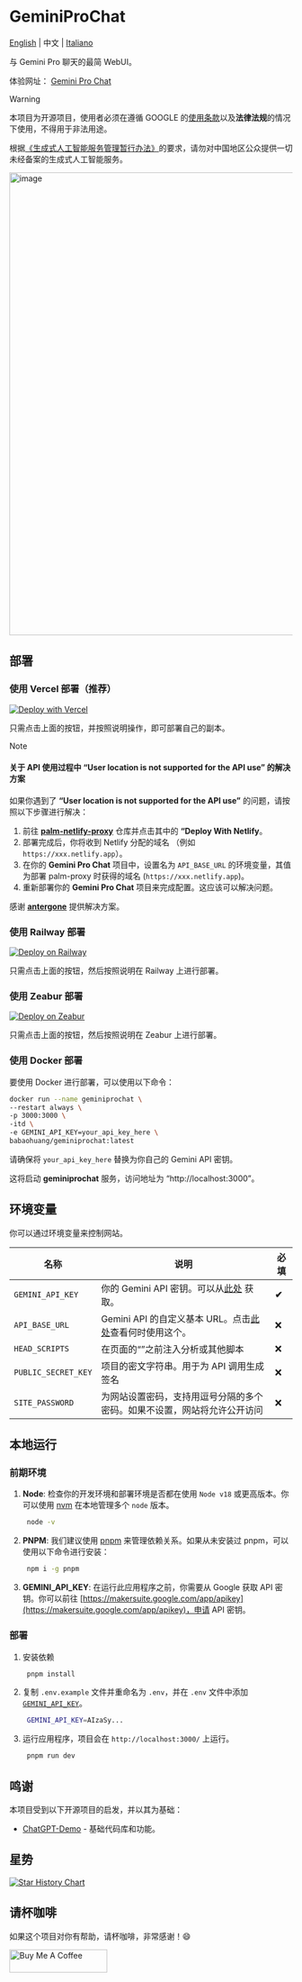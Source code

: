 # GeminiProChat

[English](README.md) | 中文 | [Italiano](README_it.md)

与 Gemini Pro 聊天的最简 WebUI。

体验网址： [Gemini Pro Chat](https://gemini-ai.top)

> [!WARNING]
> 本项目为开源项目，使用者必须在遵循 GOOGLE 的[使用条款](https://ai.google.dev/terms)以及**法律法规**的情况下使用，不得用于非法用途。
> 
> 根据[《生成式人工智能服务管理暂行办法》](http://www.cac.gov.cn/2023-07/13/c_1690898327029107.htm)的要求，请勿对中国地区公众提供一切未经备案的生成式人工智能服务。

[ <img width="822" alt="image" src="https://github.com/EpicCan/GeminiProChat/assets/45425072/3f66c559-af65-49b1-91cc-110cf8fb1618"> ](https://gemini-ai.top)

## 部署

### 使用 Vercel 部署（推荐）

[![Deploy with Vercel](https://vercel.com/button)](https://vercel.com/new/clone?repository-url=https://github.com/babaohuang/GeminiProChat&env=GEMINI_API_KEY&envDescription=Google%20API%20Key%20for%20GeminiProChat&envLink=https://makersuite.google.com/app/apikey&project-name=gemini-pro-chat&repository-name=gemini-pro-chat&demo-title=Gemini%20Pro%20Chat&demo-description=Minimal%20web%20UI%20for%20Gemini%20Pro.&demo-url=https%3A%2F%2Fgeminiprochat.com&demo-image=https%3A%2F%2Fgeminiprochat.com%2Ficon.svg)

只需点击上面的按钮，并按照说明操作，即可部署自己的副本。

> [!NOTE]
> #### 关于 API 使用过程中 “User location is not supported for the API use” 的解决方案
> 如果你遇到了 **“User location is not supported for the API use”** 的问题，请按照以下步骤进行解决：
>
> 1. 前往 [**palm-netlify-proxy**](https://github.com/antergone/palm-netlify-proxy) 仓库并点击其中的 **“Deploy With Netlify**。
> 2. 部署完成后，你将收到 Netlify 分配的域名 （例如 `https://xxx.netlify.app`）。
> 3. 在你的 **Gemini Pro Chat** 项目中，设置名为 `API_BASE_URL` 的环境变量，其值为部署 palm-proxy 时获得的域名 (`https://xxx.netlify.app`)。
> 4. 重新部署你的 **Gemini Pro Chat** 项目来完成配置。这应该可以解决问题。
>
> 感谢 [**antergone**](https://github.com/antergone/palm-netlify-proxy) 提供解决方案。

### 使用 Railway 部署

[![Deploy on Railway](https://railway.app/button.svg)](https://railway.app/template/v9QL5u?referralCode=tSzmIe)

只需点击上面的按钮，然后按照说明在 Railway 上进行部署。

### 使用 Zeabur 部署

[![Deploy on Zeabur](https://zeabur.com/button.svg)](https://zeabur.com/templates/1103PJ)

只需点击上面的按钮，然后按照说明在 Zeabur 上进行部署。

### 使用 Docker 部署

要使用 Docker 进行部署，可以使用以下命令：

```bash
docker run --name geminiprochat \
--restart always \
-p 3000:3000 \
-itd \
-e GEMINI_API_KEY=your_api_key_here \
babaohuang/geminiprochat:latest
```
请确保将 `your_api_key_here` 替换为你自己的 Gemini API 密钥。

这将启动 **geminiprochat** 服务，访问地址为 “http://localhost:3000”。

## 环境变量

你可以通过环境变量来控制网站。

| 名称 | 说明 | 必填 |
| --- | --- | --- |
| `GEMINI_API_KEY` | 你的 Gemini API 密钥。可以从[此处](https://makersuite.google.com/app/apikey) 获取。| **✔** |
| `API_BASE_URL` | Gemini API 的自定义基本 URL。点击[此处](https://github.com/babaohuang/GeminiProChat/README_cn.md#solution-for-user-location-is-not-supported-for-the-api-use)查看何时使用这个。| ❌ |
| `HEAD_SCRIPTS` | 在页面的“</head>”之前注入分析或其他脚本 | ❌ |
| `PUBLIC_SECRET_KEY` | 项目的密文字符串。用于为 API 调用生成签名 | ❌ |
| `SITE_PASSWORD` | 为网站设置密码，支持用逗号分隔的多个密码。如果不设置，网站将允许公开访问 | ❌ |

## 本地运行

### 前期环境
1. **Node**: 检查你的开发环境和部署环境是否都在使用 `Node v18` 或更高版本。你可以使用 [nvm](https://github.com/nvm-sh/nvm) 在本地管理多个 `node` 版本。

   ```bash
    node -v
   ```

2. **PNPM**: 我们建议使用 [pnpm](https://pnpm.io/) 来管理依赖关系。如果从未安装过 pnpm，可以使用以下命令进行安装：

   ```bash
    npm i -g pnpm
   ```

3. **GEMINI_API_KEY**: 在运行此应用程序之前，你需要从 Google 获取 API 密钥。你可以前往 [https://makersuite.google.com/app/apikey](https://makersuite.google.com/app/apikey)，申请 API 密钥。

### 部署

1. 安装依赖

   ```bash
    pnpm install
   ```

2. 复制 `.env.example` 文件并重命名为 `.env`，并在 `.env` 文件中添加 [`GEMINI_API_KEY`](https://makersuite.google.com/app/apikey)。

   ```bash
    GEMINI_API_KEY=AIzaSy...
   ```

3. 运行应用程序，项目会在 `http://localhost:3000/` 上运行。

   ```bash
    pnpm run dev
   ```

## 鸣谢

本项目受到以下开源项目的启发，并以其为基础：

- [ChatGPT-Demo](https://github.com/anse-app/chatgpt-demo) - 基础代码库和功能。

## 星势

[![Star History Chart](https://api.star-history.com/svg?repos=babaohuang/geminiprochat&type=Timeline)](https://star-history.com/#babaohuang/geminiprochat&Timeline)

## 请杯咖啡

如果这个项目对你有帮助，请杯咖啡，非常感谢！😄

<a href="https://www.buymeacoffee.com/epiccan" target="_blank"><img src="https://cdn.buymeacoffee.com/buttons/default-orange.png" alt="Buy Me A Coffee" height="41" width="174"></a>
